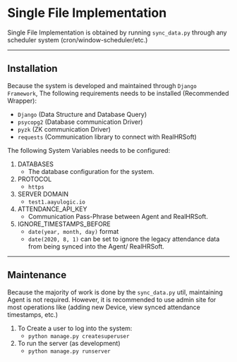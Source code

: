 # Single File Implementation

Single File Implementation is obtained by running `sync_data.py` through any
scheduler system (cron/window-scheduler/etc.)

---

## Installation

Because the system is developed and maintained through `Django Framework`,
The following requirements needs to be installed (Recommended Wrapper):
 * `Django` (Data Structure and Database Query)
 * `psycopg2` (Database communication Driver)
 * `pyzk` (ZK communication Driver)
 * `requests` (Communication library to connect with RealHRSoft)

The following System Variables needs to be configured:

1. DATABASES
    * The database configuration for the system.
2. PROTOCOL
    * `https`
3. SERVER DOMAIN
    * `test1.aayulogic.io`
4. ATTENDANCE_API_KEY
    * Communication Pass-Phrase between Agent and RealHRSoft.
5. IGNORE_TIMESTAMPS_BEFORE
    * `date(year, month, day)` format
    * `date(2020, 8, 1)` can be set to ignore the legacy attendance data from
     being synced into the Agent/ RealHRSoft.
---

## Maintenance

Because the majority of work is done by the `sync_data.py` util, maintaining
Agent is not required. However, it is recommended to use admin site for most
operations like (adding new Device, view synced attendance timestamps, etc.)

1. To Create a user to log into the system:
    * ```python manage.py createsuperuser```
2. To run the server (as development)
    * ```python manage.py runserver```
